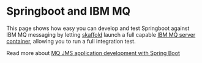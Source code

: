 # Springboot and IBM MQ  
This page shows how easy you can develop and test Springboot against IBM MQ messaging by letting [skaffold](https://itnext.io/continuous-spring-boot-deployment-in-kubernetes-using-jib-and-skaffold-11fd3c71d941) launch a full capable [IBM MQ server container](https://github.com/ibm-messaging/mq-container), allowing you to run a full integration test.

Read more about [MQ JMS application development with Spring Boot](https://developer.ibm.com/tutorials/mq-jms-application-development-with-spring-boot/)

